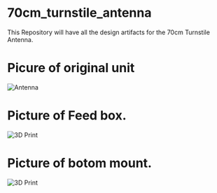 # 70cm_turnstile_antenna
This Repository will have all the design artifacts for the 70cm Turnstile Antenna.
# Picure of original unit
![Antenna](pic1.png?raw=true "Pic 1")<br>

# Picture of Feed box.
![3D Print](pic2.png?raw=true "Pic 2")<br>

# Picture of botom mount. 
![3D Print](Pic3.png?raw=true "Pic 3")<br>
